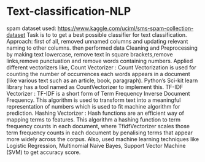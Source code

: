 # Text-classification-NLP
spam dataset used: https://www.kaggle.com/uciml/sms-spam-collection-dataset
Task is to to get a best possible classifier for text classification.
Approach:
first of all, removed unnamed columns and updating relevant naming to other columns.
then performed data Cleaning and Preprocessing by making text lowercase, remove text in square brackets,remove links,remove punctuation and remove words containing numbers.
Applied different vectorizers like,
Count Vectorizer : Count Vectorization is used for counting the number of occurrences each words appears in a document (like various text such as an article, book, paragraph). Python’s Sci-kit learn library has a tool named as CountVectorizer to implement this.
TF-IDF Vectorizer : TF-IDF is a short form of Term Frequency Inverse Document Frequency. This algorithm is used to transform text into a meaningful representation of numbers which is used to fit machine algorithm for prediction.
Hashing Vectorizer : Hash functions are an efficient way of mapping terms to features. This algorithm a hashing function to term frequency counts in each document, where TfidfVectorizer scales those term frequency counts in each document by penalising terms that appear more widely across the corpus.
Also, used machine learning techniques like Logistic Regression, Multinomial Naive Bayes, Support Vector Machine (SVM) to get accuracy score.

